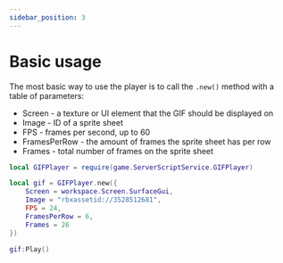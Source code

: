 ```yaml
---
sidebar_position: 3
---
```


# Basic usage

The most basic way to use the player is to call the `.new()` method with a table of parameters:

-   Screen - a texture or UI element that the GIF should be displayed on
-   Image - ID of a sprite sheet
-   FPS - frames per second, up to 60
-   FramesPerRow - the amount of frames the sprite sheet has per row
-   Frames - total number of frames on the sprite sheet

```lua
local GIFPlayer = require(game.ServerScriptService.GIFPlayer)

local gif = GIFPlayer.new({
	Screen = workspace.Screen.SurfaceGui,
	Image = "rbxassetid://3528512681",
	FPS = 24,
	FramesPerRow = 6,
	Frames = 26
})

gif:Play()
```
